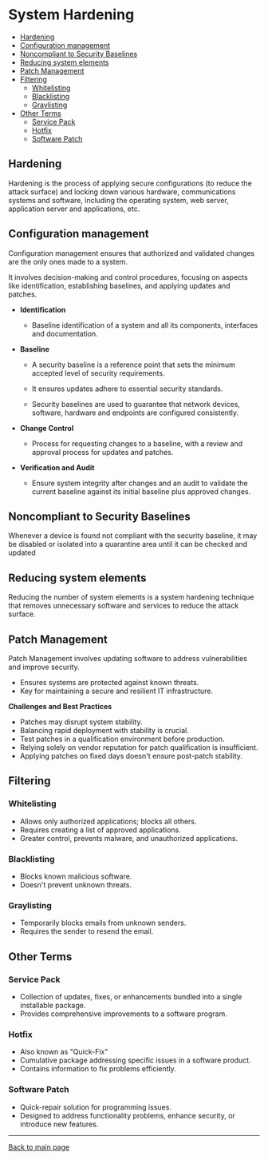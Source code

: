 
# System Hardening

- [Hardening](#hardening)
- [Configuration management](#configuration-management)
- [Noncompliant to Security Baselines](#noncompliant-to-security-baselines)
- [Reducing system elements](#reducing-system-elements)
- [Patch Management](#patch-management)
- [Filtering](#filtering)
    - [Whitelisting](#whitelisting)
    - [Blacklisting](#blacklisting)
    - [Graylisting](#graylisting)
- [Other Terms](#other-terms)
    - [Service Pack](#service-pack)
    - [Hotfix](#hotfix)
    - [Software Patch](#software-patch)


## Hardening 

Hardening is the process of applying secure configurations (to reduce the attack surface) and locking down various hardware, communications systems and software, including the operating system, web server, application server and applications, etc.

## Configuration management 

Configuration management ensures that authorized and validated changes are the only ones made to a system. 

It involves decision-making and control procedures, focusing on aspects like identification, establishing baselines, and applying updates and patches.

- **Identification**
    - Baseline identification of a system and all its components, interfaces and documentation.

- **Baseline**
    - A security baseline is a reference point that sets the minimum accepted level of security requirements. 
    
    - It ensures updates adhere to essential security standards.

    - Security baselines are used to guarantee that network devices, software, hardware and endpoints are configured consistently. 

- **Change Control**    
    - Process for requesting changes to a baseline, with a review and approval process for updates and patches.

- **Verification and Audit**    
    - Ensure system integrity after changes and an audit to validate the current baseline against its initial baseline plus approved changes.

## Noncompliant to Security Baselines 

Whenever a device is found not compliant with the security baseline, it may be disabled or isolated into a quarantine area until it can be checked and updated

## Reducing system elements 

Reducing the number of system elements is a system hardening technique that removes unnecessary software and services to reduce the attack surface. 


## Patch Management 

Patch Management involves updating software to address vulnerabilities and improve security.
  - Ensures systems are protected against known threats.
  - Key for maintaining a secure and resilient IT infrastructure.

**Challenges and Best Practices**
- Patches may disrupt system stability.
- Balancing rapid deployment with stability is crucial.
- Test patches in a qualification environment before production.
- Relying solely on vendor reputation for patch qualification is insufficient.
- Applying patches on fixed days doesn't ensure post-patch stability.

## Filtering  

### Whitelisting

- Allows only authorized applications; blocks all others.
- Requires creating a list of approved applications.
- Greater control, prevents malware, and unauthorized applications.

### Blacklisting

- Blocks known malicious software.
- Doesn't prevent unknown threats.

### Graylisting

- Temporarily blocks emails from unknown senders.
- Requires the sender to resend the email.

## Other Terms 

### Service Pack
  
- Collection of updates, fixes, or enhancements bundled into a single installable package.
- Provides comprehensive improvements to a software program.

### Hotfix

- Also known as "Quick-Fix"
- Cumulative package addressing specific issues in a software product.
- Contains information to fix problems efficiently.

### Software Patch
  
- Quick-repair solution for programming issues.
- Designed to address functionality problems, enhance security, or introduce new features.


----------------------------------------------

[Back to main page](../../README.md#security)        